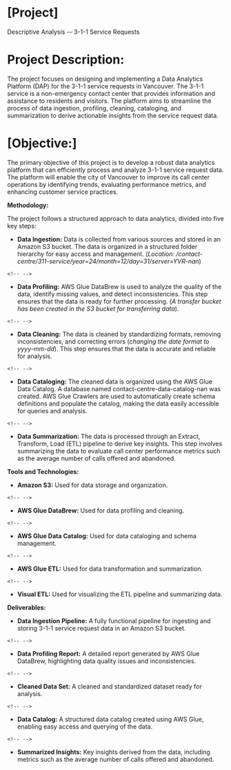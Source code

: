 # [Project]

Descriptive Analysis -- 3-1-1 Service Requests

# Project Description:

The project focuses on designing and implementing a Data Analytics
Platform (DAP) for the 3-1-1 service requests in Vancouver. The 3-1-1
service is a non-emergency contact center that provides information and
assistance to residents and visitors. The platform aims to streamline
the process of data ingestion, profiling, cleaning, cataloging, and
summarization to derive actionable insights from the service request
data.

# [Objective:]

The primary objective of this project is to develop a robust data
analytics platform that can efficiently process and analyze 3-1-1
service request data. The platform will enable the city of Vancouver to
improve its call center operations by identifying trends, evaluating
performance metrics, and enhancing customer service practices.

**Methodology:**

The project follows a structured approach to data analytics, divided
into five key steps:

-   **Data Ingestion:** Data is collected from various sources and
    stored in an Amazon S3 bucket. The data is organized in a structured
    folder hierarchy for easy access and management. (*Location:
    /contact-centre/311-service/year=24/month=12/day=31/server=YVR-nan*)

```{=html}
<!-- -->
```
-   **Data Profiling:** AWS Glue DataBrew is used to analyze the quality
    of the data, identify missing values, and detect inconsistencies.
    This step ensures that the data is ready for further processing. (*A
    transfer bucket has been created in the S3 bucket for transferring
    data*).

```{=html}
<!-- -->
```
-   **Data Cleaning:** The data is cleaned by standardizing formats,
    removing inconsistencies, and correcting errors (*changing the date
    format to yyyy-mm-dd*). This step ensures that the data is accurate
    and reliable for analysis.

```{=html}
<!-- -->
```
-   **Data Cataloging:** The cleaned data is organized using the AWS
    Glue Data Catalog. A database named contact-centre-data-catalog-nan
    was created. AWS Glue Crawlers are used to automatically create
    schema definitions and populate the catalog, making the data easily
    accessible for queries and analysis.

```{=html}
<!-- -->
```
-   **Data Summarization:** The data is processed through an Extract,
    Transform, Load (ETL) pipeline to derive key insights. This step
    involves summarizing the data to evaluate call center performance
    metrics such as the average number of calls offered and abandoned.

**Tools and Technologies:**

-   **Amazon S3:** Used for data storage and organization.

```{=html}
<!-- -->
```
-   **AWS Glue DataBrew:** Used for data profiling and cleaning.

```{=html}
<!-- -->
```
-   **AWS Glue Data Catalog:** Used for data cataloging and schema
    management.

```{=html}
<!-- -->
```
-   **AWS Glue ETL:** Used for data transformation and summarization.

```{=html}
<!-- -->
```
-   **Visual ETL:** Used for visualizing the ETL pipeline and
    summarizing data.

**Deliverables:**

-   **Data Ingestion Pipeline:** A fully functional pipeline for
    ingesting and storing 3-1-1 service request data in an Amazon S3
    bucket.

```{=html}
<!-- -->
```
-   **Data Profiling Report:** A detailed report generated by AWS Glue
    DataBrew, highlighting data quality issues and inconsistencies.

```{=html}
<!-- -->
```
-   **Cleaned Data Set:** A cleaned and standardized dataset ready for
    analysis.

```{=html}
<!-- -->
```
-   **Data Catalog:** A structured data catalog created using AWS Glue,
    enabling easy access and querying of the data.

```{=html}
<!-- -->
```
-   **Summarized Insights:** Key insights derived from the data,
    including metrics such as the average number of calls offered and
    abandoned.
